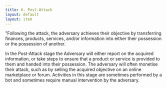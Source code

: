 ```yaml
---
title: 6. Post-Attack
layout: default
layout: item
---
```


<p>"Following the attack, the adversary achieves their objective by transferring finances, products, services, and/or information into either their possession or the possession of another.</p>
<p>In the Post-Attack stage the Adversary will either report on the acquired information, or take steps to ensure that a product or service is provided to them and handed into their possession. The adversary will often monetise their attack, such as by selling the acquired objective on an online marketplace or forum. Activities in this stage are sometimes performed by a bot and sometimes require manual intervention by the adversary.</p>
